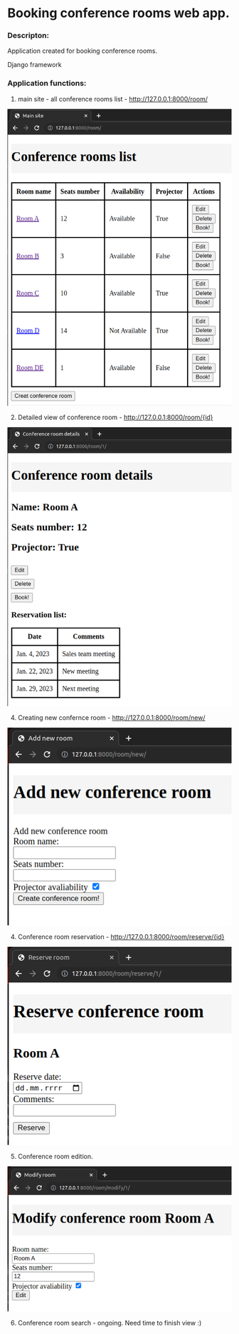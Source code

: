 # Booking conference rooms web app.


### Descripton:
Application created for booking conference rooms.

Django framework

### Application functions:
1. main site - all conference rooms list - http://127.0.0.1:8000/room/

![img.png](img/img.png)

2. Detailed view of conference room - http://127.0.0.1:8000/room/{id}

![img_1.png](img/img_1.png)

4. Creating new confernce room - http://127.0.0.1:8000/room/new/

![img_2.png](img/img_2.png)

4. Conference room reservation - http://127.0.0.1:8000/room/reserve/{id}

![img_3.png](img/img_3.png)

5. Conference room edition.

![img_4.png](img/img_4.png)

6. Conference room search - ongoing. Need time to finish view :)

